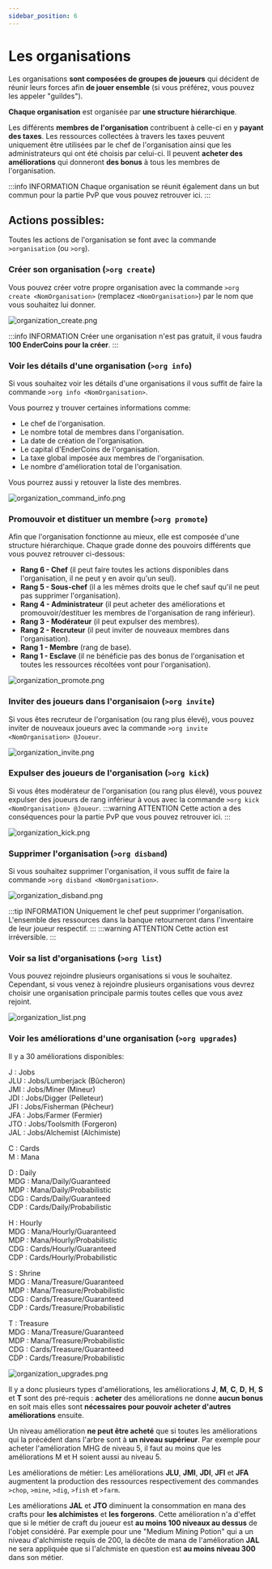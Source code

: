 ```yaml
---
sidebar_position: 6
---
```


# Les organisations

Les organisations **sont composées de groupes de joueurs** qui décident de réunir leurs forces afin **de jouer ensemble** (si vous préférez, vous pouvez les appeler "guildes").

**Chaque organisation** est organisée par **une structure hiérarchique**.

Les différents **membres de l'organisation** contribuent à celle-ci en y **payant des taxes**. Les ressources collectées à travers les taxes peuvent uniquement être utilisées par le chef de l'organisation ainsi que les administrateurs qui ont été choisis par celui-ci. Il peuvent **acheter des améliorations** qui donneront **des bonus** à tous les membres de l'organisation.

:::info INFORMATION
Chaque organisation se réunit également dans un but commun pour la partie PvP que vous pouvez retrouver ici.
:::

## Actions possibles:
Toutes les actions de l'organisation se font avec la commande `>organisation` (ou `>org`).

### Créer son organisation (`>org create`)
Vous pouvez créer votre propre organisation avec la commande `>org create <NomOrganisation>` (remplacez `<NomOrganisation>`) par le nom que vous souhaitez lui donner.

![organization_create.png](/img/commands_example/organization_create.png)

:::info INFORMATION
Créer une organisation n'est pas gratuit, il vous faudra **100 EnderCoins pour la créer**.
:::

### Voir les détails d'une organisation (`>org info`)
Si vous souhaitez voir les détails d'une organisations il vous suffit de faire la commande `>org info <NomOrganisation>`.

Vous pourrez y trouver certaines informations comme:

- Le chef de l'organisation.
- Le nombre total de membres dans l'organisation.
- La date de création de l'organisation.
- Le capital d'EnderCoins de l'organisation.
- La taxe global imposée aux membres de l'organisation.
- Le nombre d'amélioration total de l'organisation.

Vous pourrez aussi y retouver la liste des membres.

![organization_command_info.png](/img/commands_example/organization_command_info.png)

### Promouvoir et distituer un membre (`>org promote`)
Afin que l'organisation fonctionne au mieux, elle est composée d'une structure hiérarchique. Chaque grade donne des pouvoirs différents que vous pouvez retrouver ci-dessous:

- **Rang 6 - Chef** (il peut faire toutes les actions disponibles dans l'organisation, il ne peut y en avoir qu'un seul).
- **Rang 5 - Sous-chef** (il a les mêmes droits que le chef sauf qu'il ne peut pas supprimer l'organisation).
- **Rang 4 - Administrateur** (il peut acheter des améliorations et promouvoir/destituer les membres de l'organisation de rang inférieur).
- **Rang 3 - Modérateur** (il peut expulser des membres).
- **Rang 2 - Recruteur** (il peut inviter de nouveaux membres dans l'organisation).
- **Rang 1 - Membre** (rang de base).
- **Rang 1 - Esclave** (il ne bénéficie pas des bonus de l'organisation et toutes les ressources récoltées vont pour l'organisation).

![organization_promote.png](/img/commands_example/organization_promote.png)

### Inviter des joueurs dans l'organisaion (`>org invite`)
Si vous êtes recruteur de l'organisation (ou rang plus élevé), vous pouvez inviter de nouveaux joueurs avec la commande `>org invite <NomOrganisation> @Joueur`.

![organization_invite.png](/img/commands_example/organization_invite.png)

### Expulser des joueurs de l'organisation (`>org kick`)
Si vous êtes modérateur de l'organisation (ou rang plus élevé), vous pouvez expulser des joueurs de rang inférieur à vous avec la commande `>org kick <NomOrganisation> @Joueur`.
:::warning ATTENTION
Cette action a des conséquences pour la partie PvP que vous pouvez retrouver ici.
:::

![organization_kick.png](/img/commands_example/organization_kick.png)

### Supprimer l'organisation (`>org disband`)
Si vous souhaitez supprimer l'organisation, il vous suffit de faire la commande `>org disband <NomOrganisation>`.

![organization_disband.png](/img/commands_example/organization_disband.png)

:::tip INFORMATION
Uniquement le chef peut supprimer l'organisation. L'ensemble des ressources dans la banque retourneront dans l'inventaire de leur joueur respectif. 
:::
:::warning ATTENTION
Cette action est irréversible.
:::

### Voir sa list d'organisations (`>org list`)
Vous pouvez rejoindre plusieurs organisations si vous le souhaitez. Cependant, si vous venez à rejoindre plusieurs organisations vous devrez choisir une organisation principale parmis toutes celles que vous avez rejoint.

![organization_list.png](/img/commands_example/organization_list.png)

### Voir les améliorations d'une organisation (`>org upgrades`)
Il y a 30 améliorations disponibles:

J : Jobs\
JLU : Jobs/Lumberjack (Bûcheron)\
JMI : Jobs/Miner (Mineur)\
JDI : Jobs/Digger (Pelleteur)\
JFI : Jobs/Fisherman (Pêcheur)\
JFA : Jobs/Farmer (Fermier)\
JTO : Jobs/Toolsmith (Forgeron)\
JAL : Jobs/Alchemist (Alchimiste)

C : Cards\
M : Mana

D : Daily\
MDG : Mana/Daily/Guaranteed\
MDP : Mana/Daily/Probabilistic\
CDG : Cards/Daily/Guaranteed\
CDP : Cards/Daily/Probabilistic

H : Hourly\
MDG : Mana/Hourly/Guaranteed\
MDP : Mana/Hourly/Probabilistic\
CDG : Cards/Hourly/Guaranteed\
CDP : Cards/Hourly/Probabilistic

S : Shrine\
MDG : Mana/Treasure/Guaranteed\
MDP : Mana/Treasure/Probabilistic\
CDG : Cards/Treasure/Guaranteed\
CDP : Cards/Treasure/Probabilistic

T : Treasure\
MDG : Mana/Treasure/Guaranteed\
MDP : Mana/Treasure/Probabilistic\
CDG : Cards/Treasure/Guaranteed\
CDP : Cards/Treasure/Probabilistic

![organization_upgrades.png](/img/commands_example/organization_upgrades.png)

Il y a donc plusieurs types d'améliorations, les améliorations **J**, **M**, **C**, **D**, **H**, **S** et **T** sont des pré-requis : **acheter** des améliorations ne donne **aucun bonus** en soit mais elles sont **nécessaires pour pouvoir acheter d'autres améliorations** ensuite.

Un niveau amélioration **ne peut être acheté** que si toutes les améliorations qui la précédent dans l'arbre sont à **un niveau supérieur**. Par exemple pour acheter l'amélioration MHG de niveau 5, il faut au moins que les améliorations M et H soient aussi au niveau 5.

Les améliorations de métier:
Les améliorations **JLU**, **JMI**, **JDI**, **JFI** et **JFA** augmentent la production des ressources respectivement des commandes `>chop`, `>mine`, `>dig`, `>fish` et `>farm`.

Les améliorations **JAL** et **JTO** diminuent la consommation en mana des crafts pour **les alchimistes** et **les forgerons**. Cette amélioration n'a d'effet que si le métier de craft du joueur est **au moins 100 niveaux au dessus** de l'objet considéré.
Par exemple pour une "Medium Mining Potion" qui a un niveau d'alchimiste requis de 200, la décôte de mana de l'amélioration **JAL** ne sera appliquée que si l'alchmiste en question est **au moins niveau 300** dans son métier.